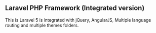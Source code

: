 ## Laravel PHP Framework (Integrated version)

This is Laravel 5 is integrated with jQuery, AngularJS, Multiple language routing and multiple themes folders.